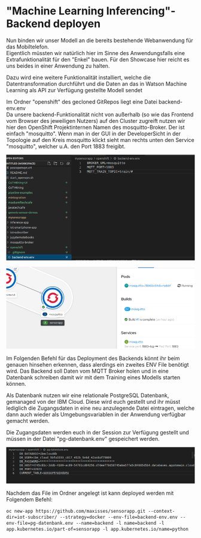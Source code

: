 # "Machine Learning Inferencing"-Backend deployen

Nun binden wir unser Modell an die bereits bestehende Webanwendung für das Mobiltelefon.  
Eigentlich müssten wir natürlich hier im Sinne des Anwendungsfalls eine Extrafunktionalität für den "Enkel" bauen. Für den Showcase hier reicht es uns beides in einer Anwendung zu halten.

Dazu wird eine weitere Funktionalität installiert, welche die Datentransformation durchführt und die Daten an das in Watson Machine Learning als API zur Verfügung gestellte Modell sendet

Im Ordner "openshift" des gecloned GitRepos liegt eine Datei backend-env.env   
Da unsere backend-Funktionalität nicht von außerhalb \(so wie das Frontend vom Browser des jeweiligen Nutzers\) auf den Cluster zugreift nutzen wir hier den OpenShift Projektinternen Namen des mosquitto-Broker. Der ist einfach "mosquitto". Wenn man in der GUI in der DeveloperSicht in der Topologie auf den Kreis mosquitto klickt sieht man rechts unten den Service "mosquitto", welcher u.A. den Port 1883 freigibt.

![](../../../../.gitbook/assets/image%20%2820%29.png)

![](../../../../.gitbook/assets/image%20%2838%29.png)

Im Folgenden Befehl für das Deployment des Backends könnt ihr beim genauen hinsehen erkennen, dass alerdings ein zweites ENV File benötigt wird. Das Backend soll Daten vom MQTT Broker holen und in eine Datenbank schreiben damit wir mit dem Training eines Modells starten können. 

Als Datenbank nutzen wir eine relationale PostgreSQL Datenbank, gemanaged von der IBM Cloud. Diese wird euch gestellt und ihr müsst lediglich die Zugangsdaten in eine neu anzulegende Datei eintragen, welche dann auch wieder als Umgebungsvariablen in der Anwendung verfügbar gemacht werden.

Die Zugangsdaten werden euch in der Session zur Verfügung gestellt und müssen in der Datei "pg-datenbank.env" gespeichert werden.

![](../../../../.gitbook/assets/image%20%2835%29.png)

Nachdem das File im Ordner angelegt ist kann deployed werden mit Folgendem Befehl:

```text
oc new-app https://github.com/maxisses/sensorapp.git --context-dir=iot-subscriber/ --strategy=docker --env-file=backend-env.env --env-file=pg-datenbank.env --name=backend -l name=backend -l app.kubernetes.io/part-of=sensorapp -l app.kubernetes.io/name=python
```

